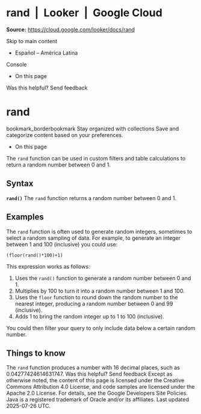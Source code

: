 # rand  |  Looker  |  Google Cloud

**Source:** https://cloud.google.com/looker/docs/rand

Skip to main content 
  * Español – América Latina

Console 


  * On this page




Was this helpful?
Send feedback 
#  rand
bookmark_borderbookmark Stay organized with collections  Save and categorize content based on your preferences.
  * On this page


The `rand` function can be used in custom filters and table calculations to return a random number between 0 and 1.
## Syntax
**`rand()`**
The `rand` function returns a random number between 0 and 1.
## Examples
The `rand` function is often used to generate random integers, sometimes to select a random sampling of data. For example, to generate an integer between 1 and 100 (inclusive) you could use:
```
(floor(rand()*100)+1)

```

This expression works as follows:
  1. Uses the `rand()` function to generate a random number between 0 and 1.
  2. Multiplies by 100 to turn it into a random number between 1 and 100.
  3. Uses the `floor` function to round down the random number to the nearest integer, producing a random number between 0 and 99 (inclusive).
  4. Adds 1 to bring the random integer up to 1 to 100 (inclusive).


You could then filter your query to only include data below a certain random number.
## Things to know
The `rand` function produces a number with 16 decimal places, such as 0.04277424614631747.
Was this helpful?
Send feedback 
Except as otherwise noted, the content of this page is licensed under the Creative Commons Attribution 4.0 License, and code samples are licensed under the Apache 2.0 License. For details, see the Google Developers Site Policies. Java is a registered trademark of Oracle and/or its affiliates.
Last updated 2025-07-26 UTC.


